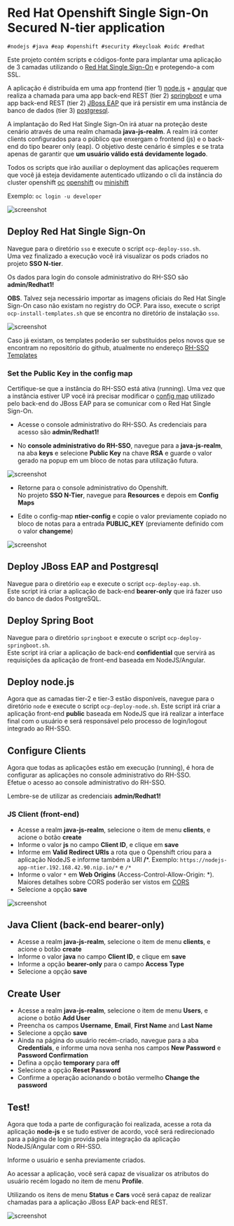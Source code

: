 # Red Hat Openshift Single Sign-On Secured N-tier application

```
#nodejs #java #eap #openshift #security #keycloak #oidc #redhat
```

Este projeto contém scripts e códigos-fonte para implantar uma aplicação de 3 camadas utilizando o [Red Hat Single Sign-On](https://access.redhat.com/products/red-hat-single-sign-on) e protegendo-a com SSL.

A aplicação é distribuída em uma app frontend (tier 1) [node.js](https://nodejs.org/en/) + [angular](https://angular.io/) que realiza a chamada para uma app back-end REST (tier 2) [springboot](http://spring.io/projects/spring-boot) e uma app back-end REST (tier 2) [JBoss EAP](https://access.redhat.com/products/red-hat-jboss-enterprise-application-platform/) que irá persistir em uma instância de banco de dados (tier 3) [postgresql](https://www.postgresql.org/).

A implantação do Red Hat Single Sign-On irá atuar na proteção deste cenário através de uma realm chamada **java-js-realm**. A realm irá conter clients configurados para o público que enxergam o frontend (js) e o back-end do tipo bearer only (eap). O objetivo deste cenário é simples e se trata apenas de garantir que **um usuário válido está devidamente logado**.

Todos os scripts que irão auxiliar o deployment das aplicações requerem que você já esteja devidamente autenticado utlizando o cli da instância do cluster openshift [oc](https://docs.openshift.com/container-platform/3.10/cli_reference/get_started_cli.html) [openshift](https://www.openshift.com/) ou [minishift](https://www.okd.io/minishift/)

Exemplo: `oc login -u developer`

![screenshot](./screenshots/summary.png)

## Deploy Red Hat Single Sign-On

Navegue para o diretório `sso` e execute o script `ocp-deploy-sso.sh`.<br>
Uma vez finalizado a execução você irá visualizar os pods criados no projeto **SSO N-tier**.

Os dados para login do console administrativo do RH-SSO são **admin/Redhat1!**

**OBS**. Talvez seja necessário importar as imagens oficiais do Red Hat Single Sign-On caso não existam no registry do OCP. Para isso, execute o script `ocp-install-templates.sh` que se encontra no diretório de instalação `sso`.

![screenshot](./screenshots/sso.png)

Caso já existam, os templates poderão ser substituídos pelos novos que se encontram no repositório do github, atualmente no endereço [RH-SSO Templates](https://github.com/jboss-container-images/redhat-sso-7-openshift-image/tree/sso72-dev/templates)

### Set the Public Key in the config map

Certifique-se que a instância do RH-SSO está ativa (running). Uma vez que a instância estiver UP você irá precisar modificar o [config map](https://docs.openshift.com/container-platform/3.10/dev_guide/configmaps.html) utilizado pelo back-end do JBoss EAP para se comunicar com o Red Hat Single Sign-On.

* Acesse o console administrativo do RH-SSO. As credenciais para acesso são **admin/Redhat1!**

* No **console administrativo do RH-SSO**, navegue para a **java-js-realm**, na aba **keys** e selecione **Public Key** na chave **RSA** e guarde o valor gerado na popup em um bloco de notas para utilização futura.

![screenshot](./screenshots/key.png)

* Retorne para o console administrativo do Openshift.<br>No projeto **SSO N-Tier**, navegue para **Resources** e depois em **Config Maps**

* Edite o config-map **ntier-config** e copie o valor previamente copiado no bloco de notas para a entrada **PUBLIC_KEY** (previamente definido com o valor **changeme**)

![screenshot](./screenshots/config.png)

## Deploy JBoss EAP and Postgresql

Navegue para o diretório `eap` e execute o script `ocp-deploy-eap.sh`.<br>
Este script irá criar a aplicação de back-end **bearer-only** que irá fazer uso do banco de dados PostgreSQL. 

## Deploy Spring Boot

Navegue para o diretório `springboot` e execute o script `ocp-deploy-springboot.sh`.<br>Este script irá criar a aplicação de back-end **confidential** que servirá as requisições da aplicação de front-end baseada em NodeJS/Angular.

## Deploy node.js

Agora que as camadas tier-2 e tier-3 estão disponíveis, navegue para o diretório `node` e execute o script `ocp-deploy-node.sh`.
Este script irá criar a aplicação front-end **public** baseada em NodeJS que irá realizar a interface final com o usuário e será responsável pelo processo de login/logout integrado ao RH-SSO.

## Configure Clients

Agora que todas as aplicações estão em execução (running), é hora de configurar as aplicações no console administrativo do RH-SSO.<br>
Efetue o acesso ao console administrativo do RH-SSO. 

Lembre-se de utilizar as credenciais **admin/Redhat1!**

### JS Client (front-end)

* Acesse a realm **java-js-realm**, selecione o item de menu **clients**, e acione o botão **create**
* Informe o valor **js** no campo **Client ID**, e clique em **save**
* Informe em **Valid Redirect URIs** a rota que o Openshift criou para a aplicação NodeJS e informe também a URI **/***. Exemplo: `https://nodejs-app-ntier.192.168.42.90.nip.io/*` e `/*`
* Informe o valor `*` em **Web Origins** (Access-Control-Allow-Origin: *). Maiores detalhes sobre CORS poderão ser vistos em [CORS](https://developer.mozilla.org/en-US/docs/Web/HTTP/CORS)  
* Selecione a opção **save**

![screenshot](./screenshots/js.png)

## Java Client (back-end bearer-only)

* Acesse a realm **java-js-realm**, selecione o item de menu **clients**, e acione o botão **create**
* Informe o valor **java** no campo **Client ID**, e clique em **save**
* Informe a opção **bearer-only** para o campo **Access Type** 
* Selecione a opção **save**
 
## Create User

* Acesse a realm **java-js-realm**, selecione o item de menu **Users**, e acione o botão **Add User**
* Preencha os campos **Username**, **Email**, **First Name** and **Last Name**
* Selecione a opção **save**
* Ainda na página do usuário recém-criado, navegue para a aba **Credentials**, e informe uma nova senha nos campos **New Password** e **Password Confirmation**
* Defina a opção **temporary** para **off**
* Selecione a opção **Reset Password**
* Confirme a operação acionando o botão vermelho **Change the password**

## Test!

Agora que toda a parte de configuração foi realizada, acesse a rota da aplicação **node-js** e se tudo estiver de acordo, você será redirecionado para a página de login provida pela integração da aplicação NodeJS/Angular com o RH-SSO.

Informe o usuário e senha previamente criados.

Ao acessar a aplicação, você será capaz de visualizar os atributos do usuário recém logado no item de menu **Profile**.

Utilizando os itens de menu **Status** e **Cars** você será capaz de realizar chamadas para a aplicação JBoss EAP back-end REST.

![screenshot](./screenshots/test.png)
